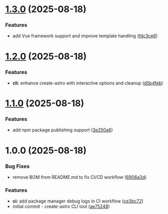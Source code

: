 # [1.3.0](https://github.com/PamanAleph/create-astro/compare/v1.2.0...v1.3.0) (2025-08-18)


### Features

* add Vue framework support and improve template handling ([fdc3ce6](https://github.com/PamanAleph/create-astro/commit/fdc3ce6824809073edc7e1e3c49f2c7a30d7309c))

# [1.2.0](https://github.com/PamanAleph/create-astro/compare/v1.1.0...v1.2.0) (2025-08-18)


### Features

* **cli:** enhance create-astro with interactive options and cleanup ([d5b4feb](https://github.com/PamanAleph/create-astro/commit/d5b4feb52017d3650c75b332e81ded81761ab4f7))

# [1.1.0](https://github.com/PamanAleph/create-astro/compare/v1.0.0...v1.1.0) (2025-08-18)


### Features

* add npm package publishing support ([3e250a6](https://github.com/PamanAleph/create-astro/commit/3e250a6613388497d999c2594f7894a443dda31d))

# 1.0.0 (2025-08-18)


### Bug Fixes

* remove BOM from README.md to fix CI/CD workflow ([6906a3d](https://github.com/PamanAleph/create-astro/commit/6906a3dfc070944f7a81ad24010c3d13374d3bf3))


### Features

* **ci:** add package manager debug logs in CI workflow ([ce3bc72](https://github.com/PamanAleph/create-astro/commit/ce3bc721038fc323f7bc202439906ca54f23e6f2))
* initial commit - create-astro CLI tool ([ae75248](https://github.com/PamanAleph/create-astro/commit/ae752480970a884f9b361408eb159a83494423a8))
